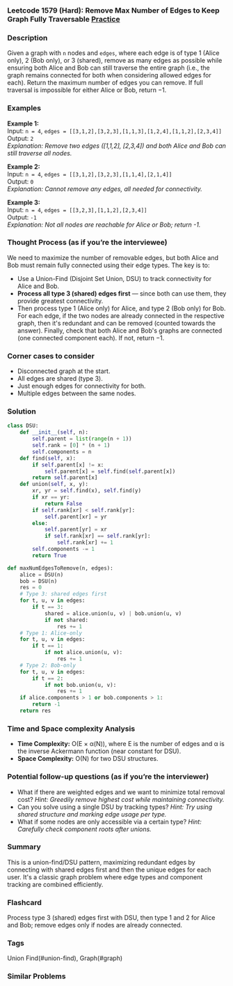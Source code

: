 ### Leetcode 1579 (Hard): Remove Max Number of Edges to Keep Graph Fully Traversable [Practice](https://leetcode.com/problems/remove-max-number-of-edges-to-keep-graph-fully-traversable)

### Description  
Given a graph with `n` nodes and `edges`, where each edge is of type 1 (Alice only), 2 (Bob only), or 3 (shared), remove as many edges as possible while ensuring both Alice and Bob can still traverse the entire graph (i.e., the graph remains connected for both when considering allowed edges for each). Return the maximum number of edges you can remove. If full traversal is impossible for either Alice or Bob, return −1.

### Examples  

**Example 1:**  
Input: `n = 4`, `edges = [[3,1,2],[3,2,3],[1,1,3],[1,2,4],[1,1,2],[2,3,4]]`  
Output: `2`  
*Explanation: Remove two edges ([1,1,2], [2,3,4]) and both Alice and Bob can still traverse all nodes.*

**Example 2:**  
Input: `n = 4`, `edges = [[3,1,2],[3,2,3],[1,1,4],[2,1,4]]`  
Output: `0`  
*Explanation: Cannot remove any edges, all needed for connectivity.*

**Example 3:**  
Input: `n = 4`, `edges = [[3,2,3],[1,1,2],[2,3,4]]`  
Output: `-1`  
*Explanation: Not all nodes are reachable for Alice or Bob; return -1.*

### Thought Process (as if you’re the interviewee)  
We need to maximize the number of removable edges, but both Alice and Bob must remain fully connected using their edge types. The key is to:
- Use a Union-Find (Disjoint Set Union, DSU) to track connectivity for Alice and Bob.
- **Process all type 3 (shared) edges first** — since both can use them, they provide greatest connectivity.
- Then process type 1 (Alice only) for Alice, and type 2 (Bob only) for Bob.
For each edge, if the two nodes are already connected in the respective graph, then it's redundant and can be removed (counted towards the answer).
Finally, check that both Alice and Bob's graphs are connected (one connected component each). If not, return −1.

### Corner cases to consider  
- Disconnected graph at the start.
- All edges are shared (type 3).
- Just enough edges for connectivity for both.
- Multiple edges between the same nodes.

### Solution

```python
class DSU:
    def __init__(self, n):
        self.parent = list(range(n + 1))
        self.rank = [0] * (n + 1)
        self.components = n
    def find(self, x):
        if self.parent[x] != x:
            self.parent[x] = self.find(self.parent[x])
        return self.parent[x]
    def union(self, x, y):
        xr, yr = self.find(x), self.find(y)
        if xr == yr:
            return False
        if self.rank[xr] < self.rank[yr]:
            self.parent[xr] = yr
        else:
            self.parent[yr] = xr
            if self.rank[xr] == self.rank[yr]:
                self.rank[xr] += 1
        self.components -= 1
        return True

def maxNumEdgesToRemove(n, edges):
    alice = DSU(n)
    bob = DSU(n)
    res = 0
    # Type 3: shared edges first
    for t, u, v in edges:
        if t == 3:
            shared = alice.union(u, v) | bob.union(u, v)
            if not shared:
                res += 1
    # Type 1: Alice-only
    for t, u, v in edges:
        if t == 1:
            if not alice.union(u, v):
                res += 1
    # Type 2: Bob-only
    for t, u, v in edges:
        if t == 2:
            if not bob.union(u, v):
                res += 1
    if alice.components > 1 or bob.components > 1:
        return -1
    return res
```

### Time and Space complexity Analysis  
- **Time Complexity:** O(E × α(N)), where E is the number of edges and α is the inverse Ackermann function (near constant for DSU).
- **Space Complexity:** O(N) for two DSU structures.

### Potential follow-up questions (as if you’re the interviewer)  

- What if there are weighted edges and we want to minimize total removal cost?
  *Hint: Greedily remove highest cost while maintaining connectivity.*
- Can you solve using a single DSU by tracking types?
  *Hint: Try using shared structure and marking edge usage per type.*
- What if some nodes are only accessible via a certain type?
  *Hint: Carefully check component roots after unions.*

### Summary
This is a union-find/DSU pattern, maximizing redundant edges by connecting with shared edges first and then the unique edges for each user. It's a classic graph problem where edge types and component tracking are combined efficiently.


### Flashcard
Process type 3 (shared) edges first with DSU, then type 1 and 2 for Alice and Bob; remove edges only if nodes are already connected.

### Tags
Union Find(#union-find), Graph(#graph)

### Similar Problems
